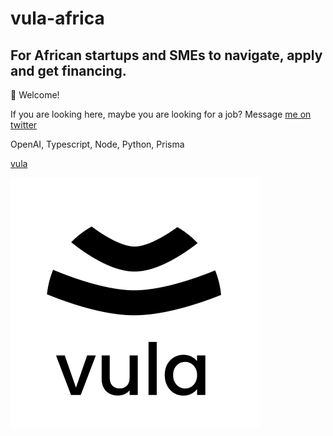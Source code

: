 # vula-africa
## For African startups and SMEs to navigate, apply and get financing. 
👋 Welcome!

If you are looking here, maybe you are looking for a job? Message [me on twitter](www.twitter.com/AlexCharlesGoff)

OpenAI, Typescript, Node, Python, Prisma

[vula](https://www.vula.vc) 

![Vula logo](./images/vula.png)
